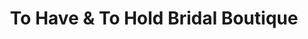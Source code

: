 ---
title: "To Have & To Hold Bridal Boutique"
url: /anlaby-common/to-have-and-to-hold-bridal-boutique/
shop: clothes
---
